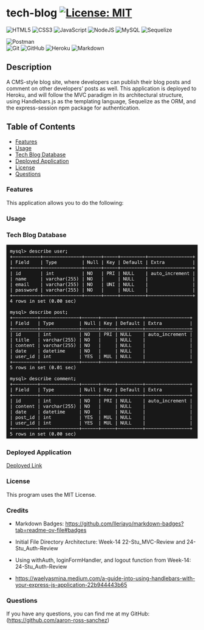 # tech-blog [![License: MIT](https://img.shields.io/badge/License-MIT-yellow.svg)](https://opensource.org/licenses/MIT)

![HTML5](https://img.shields.io/badge/html5-%23E34F26.svg?style=for-the-badge&logo=html5&logoColor=white)
![CSS3](https://img.shields.io/badge/css3-%231572B6.svg?style=for-the-badge&logo=css3&logoColor=white)
![JavaScript](https://img.shields.io/badge/javascript-%23323330.svg?style=for-the-badge&logo=javascript&logoColor=%23F7DF1E)
![NodeJS](https://img.shields.io/badge/node.js-6DA55F?style=for-the-badge&logo=node.js&logoColor=white)
![MySQL](https://img.shields.io/badge/mysql-%2300f.svg?style=for-the-badge&logo=mysql&logoColor=white)
![Sequelize](https://img.shields.io/badge/Sequelize-52B0E7?style=for-the-badge&logo=Sequelize&logoColor=white)

![Postman](https://img.shields.io/badge/Postman-FF6C37?style=for-the-badge&logo=postman&logoColor=white)	
![Git](https://img.shields.io/badge/git-%23F05033.svg?style=for-the-badge&logo=git&logoColor=white)
![GitHub](https://img.shields.io/badge/github-%23121011.svg?style=for-the-badge&logo=github&logoColor=white)
![Heroku](https://img.shields.io/badge/heroku-%23430098.svg?style=for-the-badge&logo=heroku&logoColor=white)
![Markdown](https://img.shields.io/badge/markdown-%23000000.svg?style=for-the-badge&logo=markdown&logoColor=white)

## Description

A CMS-style blog site, where developers can publish their blog posts and comment on other developers’ posts as well. This application is deployed to Heroku, and will follow the MVC paradigm in its architectural structure, using Handlebars.js as the templating language, Sequelize as the ORM, and the express-session npm package for authentication.

## Table of Contents

- [Features](#features)
- [Usage](#usage)
- [Tech Blog Database](#employee-tracker)
- [Deployed Application](#deployed-application)
- [License](#license)
- [Questions](#questions)

<a id="features"></a>

### Features

This application allows you to do the following:

<a id="usage"></a>

### Usage

<a id="employee-tracker">

### Tech Blog Database

![Tech Blog Database](/assets/tech-blog_db.png)

<a id="deployed-application"></a>

### Deployed Application

[Deployed Link](https://tech-blog-2024-5b32749a6285.herokuapp.com/)

<a id="license"></a>

### License

This program uses the MIT License.

<a id="credits"></a>

### Credits

- Markdown Badges: https://github.com/Ileriayo/markdown-badges?tab=readme-ov-file#badges

- Initial File Directory Architecture: Week-14 22-Stu_MVC-Review and 24-Stu_Auth-Review

- Using withAuth, loginFormHandler, and logout function from Week-14: 24-Stu_Auth-Review

- https://waelyasmina.medium.com/a-guide-into-using-handlebars-with-your-express-js-application-22b944443b65



<a id="questions"></a>

### Questions

If you have any questions, you can find me at my GitHub: (https://github.com/aaron-ross-sanchez)


